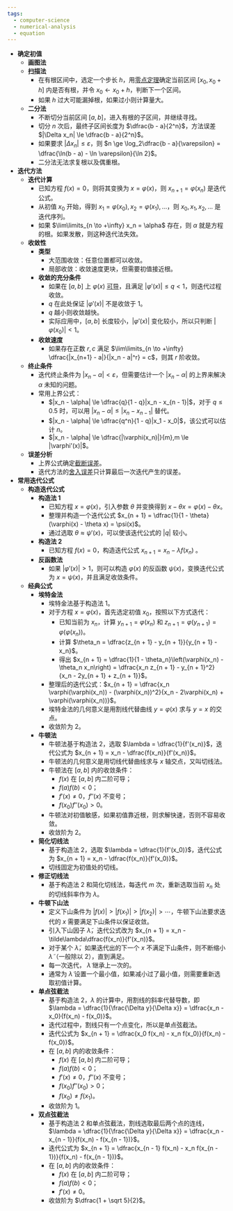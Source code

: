 ```yaml
---
tags:
  - computer-science
  - numerical-analysis
  - equation
---
```

- **确定初值**
    - **画图法**
    - **扫描法**
        - 在有根区间中，选定一个步长 $h$，用[零点定理](/notes/docs/mathematics/calculus/function#fkxb1e)确定当前区间 $[x_0,x_0 + h]$ 内是否有根，并令 $x_0 \longleftarrow x_0 + h$，判断下一个区间。
        - 如果 $h$ 过大可能漏掉根，如果过小则计算量大。
    - **二分法**
        - 不断切分当前区间 $[a,b]$，进入有根的子区间，并继续寻找。
        - 切分 $n$ 次后，最终子区间长度为 $\dfrac{b - a}{2^n}$，方法误差 $|\Delta x_n| \le \dfrac{b - a}{2^n}$。
        - 如果要求 $|\Delta x_n| \le \varepsilon$，则 $n \ge \log_2\dfrac{b - a}{\varepsilon} = \dfrac{\ln(b - a) - \ln \varepsilon}{\ln 2}$。
        - 二分法无法求复根以及偶重根。
- **迭代方法**
    - **迭代计算**
        - 已知方程 $f(x) = 0$，则将其变换为 $x = \varphi(x)$，则 $x_{n + 1} = \varphi(x_n)$ 是迭代公式。 <span id="hx4z72"></span>
        - 从初值 $x_0$ 开始，得到 $x_1 = \varphi(x_0),x_2 = \varphi(x_1),\dots$，则 $x_0,x_1,x_2,\dots$ 是迭代序列。
        - 如果 $\lim\limits_{n \to +\infty} x_n = \alpha$ 存在，则 $\alpha$ 就是方程的根。如果发散，则这种迭代法失效。
    - **收敛性**
        - **类型**
            - 大范围收敛：任意位置都可以收敛。
            - 局部收敛：收敛速度更块，但需要初值接近根。
        - **收敛的充分条件**
            -  如果在 $[a, b]$ 上 $\varphi(x)$ [可导](/notes/docs/mathematics/calculus/derivative#ri73aj)，且满足 $|\varphi'(x)| \le q < 1$，则迭代过程收敛。
            - $q$ 在此处保证 $|\varphi'(x)|$ 不是收敛于 $1$。
            - $q$ 越小则收敛越快。
            - 实际应用中，$[a,b]$ 长度较小，$|\varphi'(x)|$ 变化较小，所以只判断 $|\varphi(x_0)|<1$。
        - **收敛速度**
            - 如果存在正数 $r,c$ 满足 $\lim\limits_{n \to +\infty} \dfrac{|x_{n+1} - a|}{|x_n - a|^r} = c$，则其 $r$ 阶收敛。
    - **终止条件**
        - 迭代终止条件为 $|x_n - \alpha| < \varepsilon$，但需要估计一个 $|x_n - \alpha|$ 的上界来解决 $\alpha$ 未知的问题。
        - 常用上界公式：
            - $|x_n - \alpha| \le \dfrac{q}{1 - q}|x_n - x_{n - 1}|$，对于 $q\le 0.5$ 时，可以用 $|x_n - \alpha| \le |x_n - x_{n - 1}|$ 替代。
            - $|x_n - \alpha| \le \dfrac{q^n}{1 - q}|x_1 - x_0|$，该公式可以估计 $n$。
            - $|x_n - \alpha| \le \dfrac{|\varphi(x_n)|}{m},m \le |\varphi'(x)|$。
    - **误差分析**
        - 上界公式确定[截断误差](/notes/docs/computer-science/numerical-analysis/numerical-compution-error#fmii73)。
        - 迭代方法的[舍入误差](/notes/docs/computer-science/numerical-analysis/numerical-compution-error#slzgdw)只计算最后一次迭代产生的误差。
- **常用迭代公式**
    - **构造迭代公式**
        - **构造法 1**
            - 已知方程 $x = \varphi(x)$，引入参数 $\theta$ 并变换得到 $x - \theta x = \varphi(x) - \theta x$。
            - 整理并构造一个迭代公式 $x_{n + 1} = \dfrac{1}{1 - \theta}(\varphi(x) - \theta x) = \psi(x)$。
            - 通过选取 $\theta \approx \psi'(x)$，可以使该迭代公式的 $|q|$ 较小。
        - **构造法 2**
            - 已知方程 $f(x) = 0$，构造迭代公式 $x_{n + 1} = x_n - \lambda f(x_n)$ 。
        - **反函数法**
            - 如果 $|\varphi'(x)|>1$，则可以构造 $\varphi(x)$ 的反函数 $\psi(x)$，变换迭代公式为 $x = \psi(x)$，并且满足收敛条件。
    - **经典公式**
        - **埃特金法**
            - 埃特金法基于构造法 1。
            - 对于方程 $x = \varphi(x)$，首先选定初值 $x_0$，按照以下方式迭代：
                - 已知当前为 $x_n$，计算 $y_{n + 1} = \varphi(x_n)$ 和 $z_{n + 1} = \varphi(y_{n + 1}) = \varphi(\varphi(x_n))$。
                - 计算 $\theta_n = \dfrac{z_{n + 1} - y_{n + 1}}{y_{n + 1} - x_n}$。
                - 得出 $x_{n + 1} = \dfrac{1}{1 - \theta_n}\left(\varphi(x_n) - \theta_n x_n\right) = \dfrac{x_n z_{n + 1} - y_{n + 1}^2}{x_n - 2y_{n + 1} + z_{n + 1}}$。
            - 整理后的迭代公式：$x_{n + 1} = \dfrac{x_n \varphi(\varphi(x_n)) - (\varphi(x_n))^2}{x_n - 2\varphi(x_n) + \varphi(\varphi(x_n))}$。
            - 埃特金法的几何意义是用割线代替曲线 $y = \varphi(x)$ 求与 $y = x$ 的交点。
            - 收敛阶为 $2$。
        - **牛顿法**
            - 牛顿法基于构造法 2，选取 $\lambda = \dfrac{1}{f'(x_n)}$，迭代公式为 $x_{n + 1} = x_n - \dfrac{f(x_n)}{f'(x_n)}$。
            - 牛顿法的几何意义是用切线代替曲线求与 $x$ 轴交点，又叫切线法。
            - 牛顿法在 $[a,b]$ 内的收敛条件：
                - $f(x)$ 在 $[a,b]$ 内二阶可导；
                - $f(a)f(b) < 0$；
                - $f'(x) \ne 0$，$f''(x)$ 不变号；
                - $f(x_0)f''(x_0) > 0$。
            - 牛顿法对初值敏感，如果初值靠近根，则求解快速，否则不容易收敛。
            - 收敛阶为 $2$。
        - **简化切线法**
            - 基于构造法 2，选取 $\lambda = \dfrac{1}{f'(x_0)}$，迭代公式为 $x_{n + 1} = x_n - \dfrac{f(x_n)}{f'(x_0)}$。
            - 切线固定为初值处的切线。
        - **修正切线法**
            - 基于构造法 2 和简化切线法，每迭代 $m$ 次，重新选取当前 $x_n$ 处的切线斜率作为 $\lambda$。
        - **牛顿下山法**
            - 定义下山条件为 $|f(x)| > |f(x_1)| > |f(x_2)| > \cdots$，牛顿下山法要求迭代的 $x$ 需要满足下山条件以保证收敛。
            - 引入下山因子 $\tilde\lambda$，迭代公式改为 $x_{n + 1} = x_n - \tilde\lambda\dfrac{f(x_n)}{f'(x_n)}$。
            - 对于某个 $\tilde\lambda$，如果迭代出的下一个 $x$ 不满足下山条件，则不断缩小 $\tilde\lambda$（一般除以 $2$），直到满足。
            - 每一次迭代， $\tilde\lambda$ 继承上一次的。
            - 通常为 $\tilde\lambda$ 设置一个最小值，如果减小过了最小值，则需要重新选取初值计算。
        - **单点弦截法**
            - 基于构造法 2，$\lambda$ 的计算中，用割线的斜率代替导数，即 $\lambda = \dfrac{1}{\frac{\Delta y}{\Delta x}} = \dfrac{x_n - x_0}{f(x_n) - f(x_0)}$。
            - 迭代过程中，割线只有一个点变化，所以是单点弦截法。
            - 迭代公式为 $x_{n + 1} = \dfrac{x_0 f(x_n) - x_n f(x_0)}{f(x_n) - f(x_0)}$。
            - 在 $[a,b]$ 内的收敛条件：
                - $f(x)$ 在 $[a,b]$ 内二阶可导；
                - $f(a)f(b) < 0$；
                - $f'(x) \ne 0$，$f''(x)$ 不变号；
                - $f(x_0)f''(x_0) > 0$；
                - $f(x_0) \ne f(x_1)$。
            - 收敛阶为 $1$。
        - **双点弦截法**
            - 基于构造法 2 和单点弦截法，割线选取最后两个点的连线，$\lambda = \dfrac{1}{\frac{\Delta y}{\Delta x}} = \dfrac{x_n - x_{n - 1}}{f(x_n) - f(x_{n - 1})}$。
            - 迭代公式为 $x_{n + 1} = \dfrac{x_{n - 1} f(x_n) - x_n f(x_{n - 1})}{f(x_n) - f(x_{n - 1})}$。
            - 在 $[a,b]$ 内的收敛条件：
                - $f(x)$ 在 $[a,b]$ 内二阶可导；
                - $f(a)f(b) < 0$；
                - $f'(x) \ne 0$。
            - 收敛阶为 $\dfrac{1 + \sqrt 5}{2}$。
